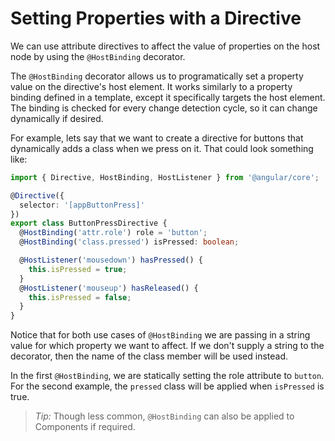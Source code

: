 # Setting Properties with a Directive

We can use attribute directives to affect the value of properties on the host node by using the `@HostBinding` decorator.

The `@HostBinding` decorator allows us to programatically set a property value on the directive's host element. It works similarly to a property binding defined in a template, except it specifically targets the host element. The binding is checked for every change detection cycle, so it can change dynamically if desired.

For example, lets say that we want to create a directive for buttons that dynamically adds a class when we press on it. That could look something like:

```typescript
import { Directive, HostBinding, HostListener } from '@angular/core';

@Directive({
  selector: '[appButtonPress]'
})
export class ButtonPressDirective {
  @HostBinding('attr.role') role = 'button';
  @HostBinding('class.pressed') isPressed: boolean;

  @HostListener('mousedown') hasPressed() {
    this.isPressed = true;
  }
  @HostListener('mouseup') hasReleased() {
    this.isPressed = false;
  }
}
```

Notice that for both use cases of `@HostBinding` we are passing in a string value for which property we want to affect. If we don't supply a string to the decorator, then the name of the class member will be used instead.

In the first `@HostBinding`, we are statically setting the role attribute to `button`. For the second example, the `pressed` class will be applied when `isPressed` is true.

> _Tip:_ Though less common, `@HostBinding` can also be applied to Components if required.
